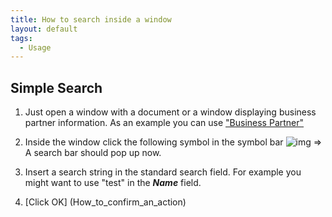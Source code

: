 ```yaml
---
title: How to search inside a window
layout: default
tags:
  - Usage
---
```


## Simple Search

1. Just open a window with a document or a window displaying business partner information. As an example you can use ["Business Partner"](How_to_find_and_open_a_window)
1. Inside the window click the following symbol in the symbol bar ![img](../images/icons/Find24.png)
 => A search bar should pop up now.

1. Insert a search string in the standard search field. For example you might want to use "test" in the ***Name*** field.
1. [Click OK] (How_to_confirm_an_action)
